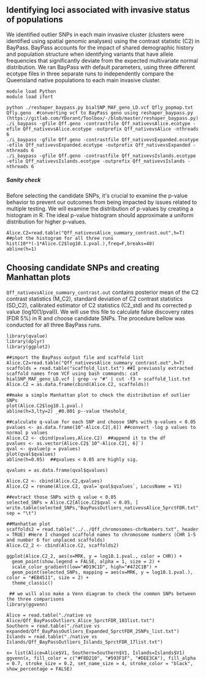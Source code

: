 ## Identifying loci associated with invasive status of populations
We identified outlier SNPs in each main invasive cluster (clusters were identified using spatial genomic analyses) using the contrast statistic (C2) in BayPass.
BayPass accounts for the impact of shared demographic history and population structure when identifying variants that have allele frequencies that significantly deviate from the expected multivariate normal distribution.
We ran BayPass with default parameters, using three different ecotype files in three separate runs to independently compare the Queensland native populations to each main invasive cluster. 

```
module load Python
module load ifort

python ./reshaper_baypass.py bialSNP_MAF_geno_LD.vcf Qfly_popmap.txt Qfly.geno  #converting vcf to BayPass geno using reshaper_baypass.py (https://gitlab.com/YDorant/Toolbox/-/blob/master/reshaper_baypass.py)
./i_baypass -gfile Qff.geno -contrastfile Qff_nativevsAlice.ecotype -efile Qff_nativevsAlice.ecotype -outprefix Qff_nativevsAlice -nthreads 6
./i_baypass -gfile Qff.geno -contrastfile Qff_nativevsExpanded.ecotype -efile Qff_nativevsExpanded.ecotype -outprefix Qff_nativevsExpanded -nthreads 6
./i_baypass -gfile Qff.geno -contrastfile Qff_nativevsIslands.ecotype -efile Qff_nativevsIslands.ecotype -outprefix Qff_nativevsIslands -nthreads 6
```

##### Sanity check
Before selecting the candidate SNPs, it's crucial to examine the p-value behavior to prevent our outcomes from being impacted by issues related to multiple testing. We will examine the distribution of p-values by creating a histogram in R. The ideal p-value histogram should approximate a uniform distribution for higher p-values.
```
Alice.C2=read.table("Qff_nativevsAlice_summary_contrast.out",h=T) ##plot the histogram for all three runs
hist(10**(-1*Alice.C2$log10.1.pval.),freq=F,breaks=40)
abline(h=1)
```

## Choosing candidate SNPs and creating Manhattan plots
`Qff_nativevsAlice_summary_contrast.out` contains posterior mean of the C2 contrast statistics (M_C2), standard deviation of C2 contrast statistics (SD_C2), calibrated estimator of C2 statistics (C2_std) and its corrected p value (log10(1/pval)). We will use this file to calculate false discovery rates (FDR 5%) in R and choose candidate SNPs. The procedure bellow was conducted for all three BayPass runs.
```
library(qvalue)
library(dplyr)
library(ggplot2)

##import the BayPass output file and scaffold list
Alice.C2=read.table("Qff_nativevsAlice_summary_contrast.out",h=T)
scaffolds = read.table("scaffold_list.txt") ##I previuosly extracted scaffold names from VCF using bash commands: cat bialSNP_MAF_geno_LD.vcf | grep -v "#" | cut -f3 > scaffold_list.txt
Alice.C2 = as.data.frame(cbind(Alice.C2, scaffolds))

##make a simple Manhattan plot to check the distribution of outlier SNPs
plot(Alice.C2$log10.1.pval.)
abline(h=3,lty=2) _#0.001 p--value theshold_

##calculate q-value for each SNP and choose SNPs with q-values < 0.05
pvalues <- as.data.frame(10^-Alice.C2[,6]) ##convert -log p values to normal p values
Alice.C2 <- cbind(pvalues,Alice.C2)  ##append it to the df
pvalues <- as.vector(Alice.C2$`10^-Alice.C2[, 6]`)
qval <- qvalue(p = pvalues)
plot(qval$qvalues)
abline(h=0.05)  ##qvalues < 0.05 are highly sig.

qvalues = as.data.frame(qval$qvalues)

Alice.C2 <- cbind(Alice.C2,qvalues)
Alice.C2 = rename(Alice.C2, qval=`qval$qvalues`, LocusName = V1)

##extract those SNPs with q value < 0.05
selected_SNPs = Alice.C2[Alice.C2$qval < 0.05, ]
write.table(selected_SNPs,"BayPassOutliers_nativevsAlice_5prctFDR.txt", sep = "\t")

##Manhattan plot
scaffolds2 = read.table("../../Qff_chromosomes-chrNumbers.txt", header = TRUE) #Here I changed scaffold names to chromosome numbers (CHR 1-5 and number 6 for unplaced scaffolds)
Alice.C2_2 <- cbind(Alice.C2, scaffolds2)

ggplot(Alice.C2_2, aes(x=MRK, y = log10.1.pval., color = CHR)) + 
  geom_point(show.legend = FALSE, alpha = 1, size = 2) +
  scale_color_gradient(low="#D19C1D", high="#472C1B") +
  geom_point(selected_SNPs, mapping = aes(x=MRK, y = log10.1.pval.), color = "#EB4511", size = 2) +
  theme_classic()
  
 ## we will also make a Venn diagram to check the common SNPs between the three comparisons
library(ggvenn)
 
Alice = read.table("./native vs Alice/Qff_BayPassOutliers_Alice_5prctFDR_103list.txt")
Southern = read.table("./native vs expanded/Qff_BayPassOutliers_Expanded_5prctFDR_2SNPs_list.txt")
Islands = read.table("./native vs Islands/Qff_BayPassOutliers_Islands_5prctFDR_17list.txt")

x= list(Alice=Alice$V1, Southern=Southern$V1, Islands=Islands$V1)
ggvenn(x, fill_color = c("#F8D210", "#593F1F", "#DEE3CA"), fill_alpha = 0.7, stroke_size = 0.2, set_name_size = 4, stroke_color = "black", show_percentage = FALSE)
```
